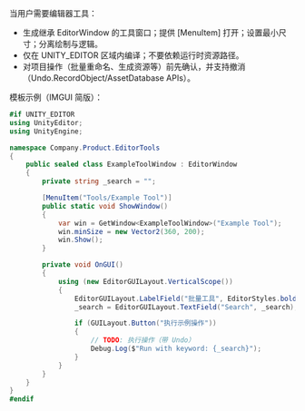 当用户需要编辑器工具：
- 生成继承 EditorWindow 的工具窗口；提供 [MenuItem] 打开；设置最小尺寸；分离绘制与逻辑。
- 仅在 UNITY_EDITOR 区域内编译；不要依赖运行时资源路径。
- 对项目操作（批量重命名、生成资源等）前先确认，并支持撤消（Undo.RecordObject/AssetDatabase APIs）。

模板示例（IMGUI 简版）：
```csharp
#if UNITY_EDITOR
using UnityEditor;
using UnityEngine;

namespace Company.Product.EditorTools
{
    public sealed class ExampleToolWindow : EditorWindow
    {
        private string _search = "";

        [MenuItem("Tools/Example Tool")]
        public static void ShowWindow()
        {
            var win = GetWindow<ExampleToolWindow>("Example Tool");
            win.minSize = new Vector2(360, 200);
            win.Show();
        }

        private void OnGUI()
        {
            using (new EditorGUILayout.VerticalScope())
            {
                EditorGUILayout.LabelField("批量工具", EditorStyles.boldLabel);
                _search = EditorGUILayout.TextField("Search", _search);

                if (GUILayout.Button("执行示例操作"))
                {
                    // TODO: 执行操作（带 Undo）
                    Debug.Log($"Run with keyword: {_search}");
                }
            }
        }
    }
}
#endif
```